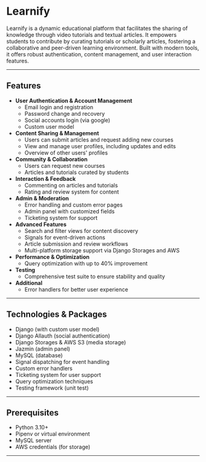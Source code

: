 # Learnify  

Learnify is a dynamic educational platform that facilitates the sharing of knowledge through video tutorials and textual articles. It empowers students to contribute by curating tutorials or scholarly articles, fostering a collaborative and peer-driven learning environment. Built with modern tools, it offers robust authentication, content management, and user interaction features.  

---  

## Features  

- **User Authentication & Account Management**  
  - Email login and registration  
  - Password change and recovery  
  - Social accounts login (via google)  
  - Custom user model  
- **Content Sharing & Management**  
  - Users can submit articles and request adding new courses  
  - View and manage user profiles, including updates and edits  
  - Overview of other users' profiles  
- **Community & Collaboration**  
  - Users can request new courses  
  - Articles and tutorials curated by students
- **Interaction & Feedback**  
  - Commenting on articles and tutorials  
  - Rating and review system for content  
- **Admin & Moderation**  
  - Error handling and custom error pages  
  - Admin panel with customized fields  
  - Ticketing system for support  
- **Advanced Features**  
  - Search and filter views for content discovery  
  - Signals for event-driven actions  
  - Article submission and review workflows  
  - Multi-platform storage support via Django Storages and AWS  
- **Performance & Optimization**  
  - Query optimization with up to 40% improvement  
- **Testing**  
  - Comprehensive test suite to ensure stability and quality  
- **Additional**  
  - Error handlers for better user experience  

---  

## Technologies & Packages  

- Django (with custom user model)  
- Django Allauth (social authentication)  
- Django Storages & AWS S3 (media storage)  
- Jazmin (admin panel)  
- MySQL (database)  
- Signal dispatching for event handling  
- Custom error handlers  
- Ticketing system for user support  
- Query optimization techniques  
- Testing framework (unit test)  

---  

## Prerequisites  

- Python 3.10+  
- Pipenv or virtual environment  
- MySQL server  
- AWS credentials (for storage)  

---  

